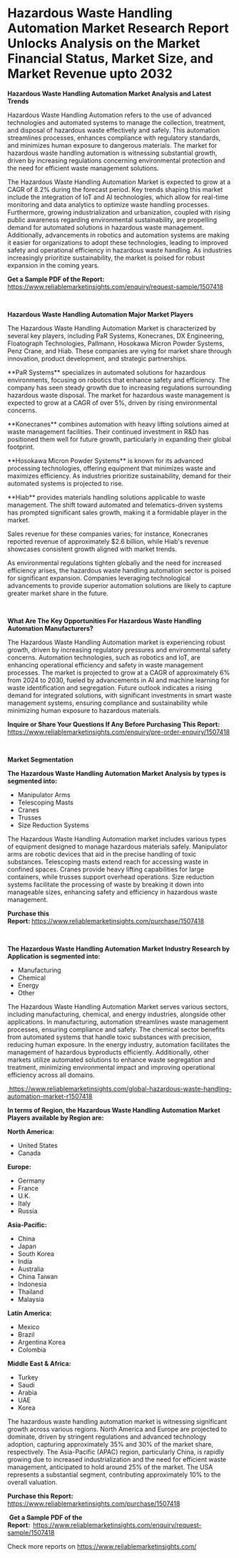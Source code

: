 <p><h1>Hazardous Waste Handling Automation Market Research Report Unlocks Analysis on the Market Financial Status, Market Size, and Market Revenue upto 2032</h1></p><p><strong>Hazardous Waste Handling Automation Market Analysis and Latest Trends</strong></p>
<p><p>Hazardous Waste Handling Automation refers to the use of advanced technologies and automated systems to manage the collection, treatment, and disposal of hazardous waste effectively and safely. This automation streamlines processes, enhances compliance with regulatory standards, and minimizes human exposure to dangerous materials. The market for hazardous waste handling automation is witnessing substantial growth, driven by increasing regulations concerning environmental protection and the need for efficient waste management solutions.</p><p>The Hazardous Waste Handling Automation Market is expected to grow at a CAGR of 8.2% during the forecast period. Key trends shaping this market include the integration of IoT and AI technologies, which allow for real-time monitoring and data analytics to optimize waste handling processes. Furthermore, growing industrialization and urbanization, coupled with rising public awareness regarding environmental sustainability, are propelling demand for automated solutions in hazardous waste management. Additionally, advancements in robotics and automation systems are making it easier for organizations to adopt these technologies, leading to improved safety and operational efficiency in hazardous waste handling. As industries increasingly prioritize sustainability, the market is poised for robust expansion in the coming years.</p></p>
<p><strong>Get a Sample PDF of the Report:&nbsp;</strong> <a href="https://www.reliablemarketinsights.com/enquiry/request-sample/1507418?utm_campaign=3295&utm_medium=2&utm_source=Github&utm_content=ia&utm_term=23032025&utm_id=hazardous-waste-handling-automation">https://www.reliablemarketinsights.com/enquiry/request-sample/1507418</a></p>
<p>&nbsp;</p>
<p><strong>Hazardous Waste Handling Automation Major Market Players</strong></p>
<p><p>The Hazardous Waste Handling Automation Market is characterized by several key players, including PaR Systems, Konecranes, DX Engineering, Floatograph Technologies, Pallmann, Hosokawa Micron Powder Systems, Penz Crane, and Hiab. These companies are vying for market share through innovation, product development, and strategic partnerships.</p><p>**PaR Systems** specializes in automated solutions for hazardous environments, focusing on robotics that enhance safety and efficiency. The company has seen steady growth due to increasing regulations surrounding hazardous waste disposal. The market for hazardous waste management is expected to grow at a CAGR of over 5%, driven by rising environmental concerns.</p><p>**Konecranes** combines automation with heavy lifting solutions aimed at waste management facilities. Their continued investment in R&D has positioned them well for future growth, particularly in expanding their global footprint.</p><p>**Hosokawa Micron Powder Systems** is known for its advanced processing technologies, offering equipment that minimizes waste and maximizes efficiency. As industries prioritize sustainability, demand for their automated systems is projected to rise.</p><p>**Hiab** provides materials handling solutions applicable to waste management. The shift toward automated and telematics-driven systems has prompted significant sales growth, making it a formidable player in the market.</p><p>Sales revenue for these companies varies; for instance, Konecranes reported revenue of approximately $2.6 billion, while Hiab's revenue showcases consistent growth aligned with market trends.</p><p>As environmental regulations tighten globally and the need for increased efficiency arises, the hazardous waste handling automation sector is poised for significant expansion. Companies leveraging technological advancements to provide superior automation solutions are likely to capture greater market share in the future.</p></p>
<p>&nbsp;</p>
<p><strong>What Are The Key Opportunities For Hazardous Waste Handling Automation Manufacturers?</strong></p>
<p><p>The Hazardous Waste Handling Automation market is experiencing robust growth, driven by increasing regulatory pressures and environmental safety concerns. Automation technologies, such as robotics and IoT, are enhancing operational efficiency and safety in waste management processes. The market is projected to grow at a CAGR of approximately 6% from 2024 to 2030, fueled by advancements in AI and machine learning for waste identification and segregation. Future outlook indicates a rising demand for integrated solutions, with significant investments in smart waste management systems, ensuring compliance and sustainability while minimizing human exposure to hazardous materials.</p></p>
<p><strong>Inquire or Share Your Questions If Any Before Purchasing This Report:</strong> <a href="https://www.reliablemarketinsights.com/enquiry/pre-order-enquiry/1507418?utm_campaign=3295&utm_medium=2&utm_source=Github&utm_content=ia&utm_term=23032025&utm_id=hazardous-waste-handling-automation">https://www.reliablemarketinsights.com/enquiry/pre-order-enquiry/1507418</a></p>
<p>&nbsp;</p>
<p><strong>Market Segmentation</strong></p>
<p><strong>The Hazardous Waste Handling Automation Market Analysis by types is segmented into:</strong></p>
<p><ul><li>Manipulator Arms</li><li>Telescoping Masts</li><li>Cranes</li><li>Trusses</li><li>Size Reduction Systems</li></ul></p>
<p><p>The Hazardous Waste Handling Automation market includes various types of equipment designed to manage hazardous materials safely. Manipulator arms are robotic devices that aid in the precise handling of toxic substances. Telescoping masts extend reach for accessing waste in confined spaces. Cranes provide heavy lifting capabilities for large containers, while trusses support overhead operations. Size reduction systems facilitate the processing of waste by breaking it down into manageable sizes, enhancing safety and efficiency in hazardous waste management.</p></p>
<p><strong>Purchase this Report:&nbsp;</strong><a href="https://www.reliablemarketinsights.com/purchase/1507418?utm_campaign=3295&utm_medium=2&utm_source=Github&utm_content=ia&utm_term=23032025&utm_id=hazardous-waste-handling-automation">https://www.reliablemarketinsights.com/purchase/1507418</a></p>
<p>&nbsp;</p>
<p><strong>The Hazardous Waste Handling Automation Market Industry Research by Application is segmented into:</strong></p>
<p><ul><li>Manufacturing</li><li>Chemical</li><li>Energy</li><li>Other</li></ul></p>
<p><p>The Hazardous Waste Handling Automation Market serves various sectors, including manufacturing, chemical, and energy industries, alongside other applications. In manufacturing, automation streamlines waste management processes, ensuring compliance and safety. The chemical sector benefits from automated systems that handle toxic substances with precision, reducing human exposure. In the energy industry, automation facilitates the management of hazardous byproducts efficiently. Additionally, other markets utilize automated solutions to enhance waste segregation and treatment, minimizing environmental impact and improving operational efficiency across all domains.</p></p>
<p><a href="https://www.reliablemarketinsights.com/global-hazardous-waste-handling-automation-market-r1507418?utm_campaign=3295&utm_medium=2&utm_source=Github&utm_content=ia&utm_term=23032025&utm_id=hazardous-waste-handling-automation">&nbsp;https://www.reliablemarketinsights.com/global-hazardous-waste-handling-automation-market-r1507418</a></p>
<p><strong>In terms of Region, the Hazardous Waste Handling Automation Market Players available by Region are:</strong></p>
<p>
    <p> <strong> North America: </strong>
        <ul>
            <li>United States</li>
            <li>Canada</li>
        </ul>
        </p> 
    <p> <strong> Europe: </strong>
        <ul>
            <li>Germany</li>
            <li>France</li>
            <li>U.K.</li>
            <li>Italy</li>
            <li>Russia</li>
        </ul>
        </p> 
    <p> <strong> Asia-Pacific: </strong>
        <ul>
            <li>China</li>
            <li>Japan</li>
            <li>South Korea</li>
            <li>India</li>
            <li>Australia</li>
            <li>China Taiwan</li>
            <li>Indonesia</li>
            <li>Thailand</li>
            <li>Malaysia</li>
        </ul>
        </p> 
    <p> <strong> Latin America: </strong>
        <ul>
            <li>Mexico</li>
            <li>Brazil</li>
            <li>Argentina Korea</li>
            <li>Colombia</li>
        </ul>
        </p> 
    <p> <strong> Middle East & Africa: </strong>
        <ul>
            <li>Turkey</li>
            <li>Saudi</li>
            <li>Arabia</li>
            <li>UAE</li>
            <li>Korea</li>
        </ul>
    </p>
    </p>
<p><p>The hazardous waste handling automation market is witnessing significant growth across various regions. North America and Europe are projected to dominate, driven by stringent regulations and advanced technology adoption, capturing approximately 35% and 30% of the market share, respectively. The Asia-Pacific (APAC) region, particularly China, is rapidly growing due to increased industrialization and the need for efficient waste management, anticipated to hold around 25% of the market. The USA represents a substantial segment, contributing approximately 10% to the overall valuation.</p></p>
<p><strong>Purchase this Report: </strong><a href="https://www.reliablemarketinsights.com/purchase/1507418?utm_campaign=3295&utm_medium=2&utm_source=Github&utm_content=ia&utm_term=23032025&utm_id=hazardous-waste-handling-automation">https://www.reliablemarketinsights.com/purchase/1507418</a></p>
<p>&nbsp;<strong>Get a Sample PDF of the Report:&nbsp;&nbsp;</strong><a href="https://www.reliablemarketinsights.com/enquiry/request-sample/1507418?utm_campaign=3295&utm_medium=2&utm_source=Github&utm_content=ia&utm_term=23032025&utm_id=hazardous-waste-handling-automation">https://www.reliablemarketinsights.com/enquiry/request-sample/1507418</a></p>
<p><strong></strong></p>
<p>Check more reports on <a href="https://www.reliablemarketinsights.com/?utm_campaign=3295&utm_medium=2&utm_source=Github&utm_content=ia&utm_term=23032025&utm_id=hazardous-waste-handling-automation">https://www.reliablemarketinsights.com/</a></p>